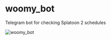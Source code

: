 # woomy_bot
Telegram bot for checking Splatoon 2 schedules

![woomy_bot](https://user-images.githubusercontent.com/11734309/147942029-cefc767c-adbd-4221-a496-f6135adf7ce9.png)
